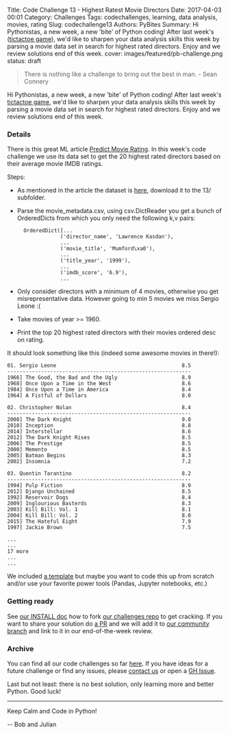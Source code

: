 Title: Code Challenge 13 - Highest Ratest Movie Directors
Date: 2017-04-03 00:01
Category: Challenges
Tags: codechallenges, learning, data analysis, movies, rating
Slug: codechallenge13
Authors: PyBites
Summary: Hi Pythonistas, a new week, a new 'bite' of Python coding! After last week's ([tictactoe game](http://pybit.es/codechallenge12.html)), we'd like to sharpen your data analysis skills this week by parsing a movie data set in search for highest rated directors. Enjoy and we review solutions end of this week.
cover: images/featured/pb-challenge.png
status: draft

> There is nothing like a challenge to bring out the best in man. - Sean Connery

Hi Pythonistas, a new week, a new 'bite' of Python coding! After last week's [tictactoe game](http://pybit.es/codechallenge12.html), we'd like to sharpen your data analysis skills this week by parsing a movie data set in search for highest rated directors. Enjoy and we review solutions end of this week.

### Details

There is this great ML article [Predict Movie Rating](https://blog.nycdatascience.com/student-works/machine-learning/movie-rating-prediction/). In this week's code challenge we use its data set to get the 20 highest rated directors based on their average movie IMDB ratings. 

Steps:

* As mentioned in the article the dataset is [here](https://raw.githubusercontent.com/sundeepblue/movie_rating_prediction/master/movie_metadata.csv), download it to the 13/ subfolder.

* Parse the movie_metadata.csv, using csv.DictReader you get a bunch of OrderedDicts from which you only need the following k,v pairs:

		OrderedDict([...
					('director_name', 'Lawrence Kasdan'),   
					...
					('movie_title', 'Mumford\xa0'),
					...
					('title_year', '1999'),
					...
					('imdb_score', '6.9'),
					...

* Only consider directors with a minimum of 4 movies, otherwise you get misrepresentative data. However going to min 5 movies we miss Sergio Leone :(

* Take movies of year >= 1960.

* Print the top 20 highest rated directors with their movies ordered desc on rating.

It should look something like this (indeed some awesome movies in there!):

	01. Sergio Leone                                         8.5
	------------------------------------------------------------
	1966] The Good, the Bad and the Ugly                     8.9
	1968] Once Upon a Time in the West                       8.6
	1984] Once Upon a Time in America                        8.4
	1964] A Fistful of Dollars                               8.0

	02. Christopher Nolan                                    8.4
	------------------------------------------------------------
	2008] The Dark Knight                                    9.0
	2010] Inception                                          8.8
	2014] Interstellar                                       8.6
	2012] The Dark Knight Rises                              8.5
	2006] The Prestige                                       8.5
	2000] Memento                                            8.5
	2005] Batman Begins                                      8.3
	2002] Insomnia                                           7.2

	03. Quentin Tarantino                                    8.2
	------------------------------------------------------------
	1994] Pulp Fiction                                       8.9
	2012] Django Unchained                                   8.5
	1992] Reservoir Dogs                                     8.4
	2009] Inglourious Basterds                               8.3
	2003] Kill Bill: Vol. 1                                  8.1
	2004] Kill Bill: Vol. 2                                  8.0
	2015] The Hateful Eight                                  7.9
	1997] Jackie Brown                                       7.5

	...
	...
	17 more 
	...
	...

We included [a template](https://github.com/pybites/challenges/tree/master/13/directors-template.py) but maybe you want to code this up from scratch and/or use your favorite power tools (Pandas, Jupyter notebooks, etc.)

### Getting ready 

See [our INSTALL doc](https://github.com/pybites/challenges/blob/master/INSTALL.md) how to fork [our challenges repo](https://github.com/pybites/challenges) to get cracking. If you want to share your solution do [a PR](https://github.com/pybites/challenges/compare) and we will add it to [our community branch](https://github.com/pybites/challenges/tree/community) and link to it in our end-of-the-week review.

### Archive

You can find all our code challenges so far [here](http://pybit.es/pages/challenges.html). If you have ideas for a future challenge or find any issues, please [contact us](http://pybit.es/pages/about.html) or open a [GH Issue](https://github.com/pybites/challenges/issues).

Last but not least: there is no best solution, only learning more and better Python. Good luck!

---

Keep Calm and Code in Python!

-- Bob and Julian
